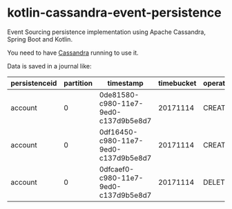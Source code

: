 # kotlin-cassandra-event-persistence

Event Sourcing persistence implementation using Apache Cassandra, Spring Boot and Kotlin.

You need to have [Cassandra](http://cassandra.apache.org/download/) running to use it.


Data is saved in a journal like:

| persistenceid | partition | timestamp                            | timebucket | operation | principal | serializedtype            | serializerid | value                           |
|---------------|-----------|--------------------------------------|------------|-----------|-----------|---------------------------|--------------|---------------------------------|
|       account |         0 | 0de81580-c980-11e7-9ed0-c137d9b5e8d7 |   20171114 |    CREATE |      null | de.mc.persistence.Account |            1 |   {"id":"demo1","name":"demo1"} |
|       account |         0 | 0df16450-c980-11e7-9ed0-c137d9b5e8d7 |   20171114 |    CREATE |      null | de.mc.persistence.Account |            1 |   {"id":"demo2","name":"demo2"} |
|       account |         0 | 0dfcaef0-c980-11e7-9ed0-c137d9b5e8d7 |   20171114 |    DELETE |      null | de.mc.persistence.Account |            1 |  {"id":"demo1","name":"demo1"} |


